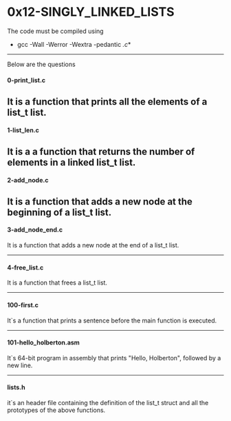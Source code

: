 # 0x12-SINGLY_LINKED_LISTS 
The code must be compiled using 

*  gcc -Wall -Werror -Wextra -pedantic *.c**

------------
Below are the questions
#### 0-print_list.c
It is a function that prints all the elements of a list_t list.
------------
#### 1-list_len.c
It is a a function that returns the number of elements in a linked list_t list.
------------
#### 2-add_node.c
It is a function that adds a new node at the beginning of a list_t list.
------------
#### 3-add_node_end.c
 It is a function that adds a new node at the end of a list_t list.

------------
#### 4-free_list.c
 It is a function that frees a list_t list.

------------
#### 100-first.c
It`s a function that prints a sentence before the main function is executed.

------------
#### 101-hello_holberton.asm
It`s 64-bit program in assembly that prints "Hello, Holberton", followed by a new line.

------------
#### lists.h
it`s an header file containing the definition of the list_t struct and all the prototypes of the above functions.

